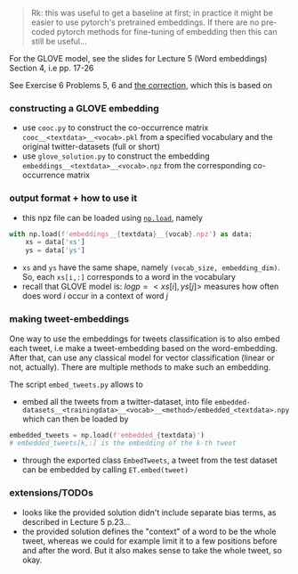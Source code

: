 > Rk: this was useful to get a baseline at first; in practice it might be easier to use pytorch's pretrained embeddings.
> If there are no pre-coded pytorch methods for fine-tuning of embedding then this can still be useful...

For the GLOVE model, see the slides for Lecture 5 (Word embeddings) Section 4, i.e pp. 17-26

See Exercise 6 Problems 5, 6 and [the correction](https://github.com/dalab/lecture_cil_public/tree/master/exercises/ex6), which this is based on

### constructing a GLOVE embedding
- use `cooc.py` to construct the co-occurrence matrix `cooc__<textdata>__<vocab>.pkl` from a specified vocabulary and the original twitter-datasets (full or short)
- use `glove_solution.py` to construct the embedding `embeddings__<textdata>__<vocab>.npz` from the corresponding co-occurrence matrix

### output format + how to use it
- this npz file can be loaded using [`np.load`](https://numpy.org/doc/stable/reference/generated/numpy.load.html#numpy.load), namely
```python
with np.load(f'embeddings__{textdata}__{vocab}.npz') as data:
    xs = data['xs']
    ys = data['ys']
```
- `xs` and `ys` have the same shape, namely `(vocab_size, embedding_dim)`. So, each `xs[i,:]` corresponds to a word in the vocabulary
- recall that GLOVE model is: $log p = <xs[i], ys[j]>$ measures how often does word $i$ occur in a context of word $j$

### making tweet-embeddings
One way to use the embeddings for tweets classification is to also embed each tweet, i.e make a tweet-embedding based on the word-embedding. After that, can use any classical model for vector classification (linear or not, actually). There are multiple methods to make such an embedding.

The script `embed_tweets.py` allows to
- embed all the tweets from a twitter-dataset, into file `embedded-datasets__<trainingdata>__<vocab>__<method>/embedded_<textdata>.npy` which can then be loaded by
```python
embedded_tweets = np.load(f'embedded_{textdata}')
# embedded_tweets[k,:] is the embedding of the k-th tweet
```
- through the exported class `EmbedTweets`, a tweet from the test dataset can be embedded by calling `ET.embed(tweet)`


### extensions/TODOs
- looks like the provided solution didn't include separate bias terms, as described in Lecture 5 p.23...
- the provided solution defines the "context" of a word to be the whole tweet, whereas we could for example limit it to a few positions before and after the word. But it also makes sense to take the whole tweet, so okay.
